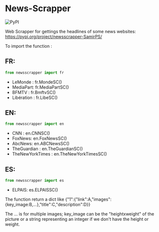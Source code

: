 # News-Scrapper

![PyPI](https://img.shields.io/pypi/v/newsscrapper-SamirPS)

Web Scrapper for gettings the headlines of some news websites:
https://pypi.org/project/newsscrapper-SamirPS/

To import the function :
## FR:
```python
from newsscrapper import fr
```
* LeMonde : fr.MondeSC()
* MediaPart: fr.MediaPartSC()
* BFMTV : fr.BmftvSC()
* Libération : fr.LibeSC()


## EN:
```python
from newsscrapper import en
```
* CNN :  en.CNNSC()
* FoxNews: en.FoxNewsSC()
* AbcNews: en.ABCNewsSC()
* TheGuardian : en.TheGuardianSC()
* TheNewYorkTimes : en.TheNewYorkTimesSC()


## ES:
```python
from newsscrapper import es
```
* ELPAIS: es.ELPAISSC()

The function return a dict like {"1":{"link":A,"images":{key_image:B,...},"title":C,"description":D}}

The ... is for multiple images; key_image can be the "heightxweight" of the picture or a string representing an integer if we don't have the height or weight.
